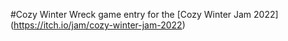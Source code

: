 #Cozy Winter Wreck
game entry for the [Cozy Winter Jam 2022] (https://itch.io/jam/cozy-winter-jam-2022)